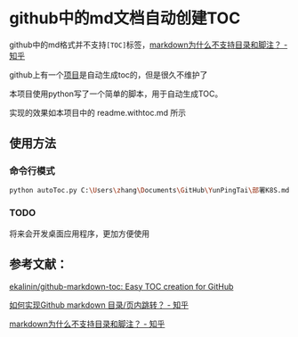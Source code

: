 # github中的md文档自动创建TOC

github中的md格式并不支持`[TOC]`标签，[markdown为什么不支持目录和脚注？ - 知乎](!https://www.zhihu.com/question/21907056)

github上有一个[项目](!https://github.com/ekalinin/github-markdown-toc)是自动生成toc的，但是很久不维护了

本项目使用python写了一个简单的脚本，用于自动生成TOC。

实现的效果如本项目中的 readme.withtoc.md 所示

## 使用方法

### 命令行模式
```bash
python autoToc.py C:\Users\zhang\Documents\GitHub\YunPingTai\部署K8S.md
```

### TODO
将来会开发桌面应用程序，更加方便使用

## 参考文献：
[ekalinin/github-markdown-toc: Easy TOC creation for GitHub](!https://github.com/ekalinin/github-markdown-toc)

[如何实现Github markdown 目录/页内跳转？ - 知乎](!https://www.zhihu.com/question/58630229/answer/351692390)

[markdown为什么不支持目录和脚注？ - 知乎](!https://www.zhihu.com/question/21907056)


